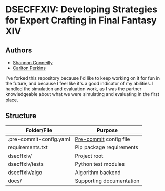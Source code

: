 # DSECFFXIV: Developing Strategies for Expert Crafting in Final Fantasy XIV

## Authors

- [Shannon Conneilly](mailto:shannon.conneilly@gmail.com)
- [Carlton Perkins](mailto:Carlton_Perkins@student.uml.edu)

I've forked this repository because I'd like to keep working on it for fun in the future, and because I feel like it's a good indicator of my abilities. I handled the simulation and evaluation work, as I was the partner knowledgeable about what we were simulating and evaluating in the first place.

## Structure

| Folder/File |Purpose|
|-|-|
| .pre-commit-config.yaml | [Pre-commit](https://pre-commit.com/) config file |
| requirements.txt | Pip package requirements |
| dsecffxiv/ | Project root |
| dsecffxiv/tests | Python test modules |
| dsecffxiv/algo | Algorithm backend |
| docs/  | Supporting documentation |

